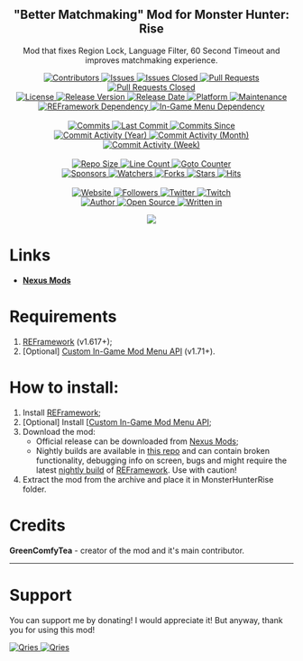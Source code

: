 <p align="center">
	<h2 align="center"><b>"Better Matchmaking" Mod for Monster Hunter: Rise</b></h2>
	<p align="center">Mod that fixes Region Lock, Language Filter, 60 Second Timeout and improves matchmaking experience.</p>
</p>

<p align="center">
	<a href="https://github.com/greencomfytea/mhr-better-matchmaking/graphs/contributors">
		<img alt="Contributors" src="https://custom-icon-badges.demolab.com/github/contributors/greencomfytea/mhr-better-matchmaking?logo=person-add" />
	</a>
	<a href="https://github.com/greencomfytea/mhr-better-matchmaking/issues">
		<img alt="Issues" src="https://custom-icon-badges.demolab.com/github/issues/greencomfytea/mhr-better-matchmaking?logo=issue-opened" />
	</a>
	<a href="https://github.com/greencomfytea/mhr-better-matchmaking/issues">
		<img alt="Issues Closed" src="https://custom-icon-badges.demolab.com/github/issues-closed/greencomfytea/mhr-better-matchmaking?logo=issue-closed" />
	</a>
	<a href="https://github.com/greencomfytea/mhr-better-matchmaking/pulls">
		<img alt="Pull Requests" src="https://custom-icon-badges.demolab.com/github/issues-pr/greencomfytea/mhr-better-matchmaking?logo=git-pull-request" />
	</a>
	<a href="https://github.com/greencomfytea/mhr-better-matchmaking/pulls">
		<img alt="Pull Requests Closed" src="https://custom-icon-badges.demolab.com/github/issues-pr-closed/greencomfytea/mhr-better-matchmaking?logo=git-pull-request-closed" />
	</a>
	<br>
	<a href="https://github.com/greencomfytea/mhr-better-matchmaking/blob/main/LICENSE">
		<img alt="License" src="https://custom-icon-badges.demolab.com/github/license/greencomfytea/mhr-better-matchmaking?logo=law" />
	</a>
	<a href="https://github.com/greencomfytea/mhr-better-matchmaking/releases">
		<img alt="Release Version" src="https://custom-icon-badges.demolab.com/github/v/release/greencomfytea/mhr-better-matchmaking?logo=tag" />
	</a>
	<a href="https://github.com/greencomfytea/mhr-better-matchmaking/releases">
		<img alt="Release Date" src="https://custom-icon-badges.demolab.com/github/release-date/greencomfytea/mhr-better-matchmaking?logo=clock" />
	</a>
	<a href="">
		<img alt="Platform" src="https://custom-icon-badges.demolab.com/badge/platform-win%20%7C%20linux%20%7C%20steam%20deck-blue?logo=device-desktop" />
	</a>
	<a href="">
		<img alt="Maintenance" src="https://custom-icon-badges.demolab.com/maintenance/yes/2024?logo=tools" />
	</a>
	<br>
	<a href="https://www.nexusmods.com/monsterhunterrise/mods/26">
		<img alt="REFramework Dependency" src="https://custom-icon-badges.demolab.com/badge/dependency-REFramework%20v1.617%2B-brightgreen?logo=package-dependencies" />
	</a>
   	<a href="https://www.nexusmods.com/monsterhunterrise/mods/1292">
		<img alt="In-Game Menu  Dependency" src="https://custom-icon-badges.demolab.com/badge/dependency-Custom%20In--Game%20Mod%20Menu%20API%20v1.71%2B-brightgreen?logo=package-dependencies" />
	</a>
	<br>
	<br>
	<a href="https://github.com/greencomfytea/mhr-better-matchmaking/commits/main">
		<img alt="Commits" src="https://custom-icon-badges.demolab.com/github/commit-activity/t/greencomfytea/mhr-better-matchmaking?logo=git-commit" />
	</a>
	<a href="https://github.com/greencomfytea/mhr-better-matchmaking/commits/main">
		<img alt="Last Commit" src="https://custom-icon-badges.demolab.com/github/last-commit/greencomfytea/mhr-better-matchmaking?logo=git-commit" />
	</a>
	<a href="https://github.com/greencomfytea/mhr-better-matchmaking/commits/main">
		<img alt="Commits Since" src="https://custom-icon-badges.demolab.com/github/commits-since/greencomfytea/mhr-better-matchmaking/latest?logo=git-commit" />
	</a>
	<br>
	<a href="https://github.com/greencomfytea/mhr-better-matchmaking/graphs/commit-activity">
		<img alt="Commit Activity (Year)" src="https://custom-icon-badges.demolab.com/github/commit-activity/y/greencomfytea/mhr-better-matchmaking?logo=pulse" />
	</a>
	<a href="https://github.com/greencomfytea/mhr-better-matchmaking/graphs/commit-activity">
		<img alt="Commit Activity (Month)" src="https://custom-icon-badges.demolab.com/github/commit-activity/m/greencomfytea/mhr-better-matchmaking?logo=pulse" />
	</a>
	<a href="https://github.com/greencomfytea/mhr-better-matchmaking/graphs/commit-activity">
		<img alt="Commit Activity (Week)" src="https://custom-icon-badges.demolab.com/github/commit-activity/w/greencomfytea/mhr-better-matchmaking?logo=pulse" />
	</a>
	<br>
	<br>
	<a href="">
		<img alt="Repo Size" src="https://custom-icon-badges.demolab.com/github/repo-size/greencomfytea/mhr-better-matchmaking?logo=database" />
	</a>
	<a href="">
		<img alt="Line Count" src="https://sloc.xyz/github/greencomfytea/mhr-better-matchmaking" />
	</a>
	<a href="">
		<img alt="Goto Counter" src="https://custom-icon-badges.demolab.com/github/search/greencomfytea/mhr-better-matchmaking/goto?logo=git-compare" />
	</a>
	<br>
	<a href="https://github.com/sponsors/greencomfytea">
		<img alt="Sponsors" src="https://custom-icon-badges.demolab.com/github/sponsors/greencomfytea?logo=heart" />
	</a>
	<a href="https://github.com/GreenComfyTea/mhr-better-matchmaking/watchers">
		<img alt="Watchers" src="https://custom-icon-badges.demolab.com/github/watchers/greencomfytea/mhr-better-matchmaking?logo=eye" />
	</a>
	<a href="https://github.com/greencomfytea/mhr-better-matchmaking/forks">
		<img alt="Forks" src="https://custom-icon-badges.demolab.com/github/forks/greencomfytea/mhr-better-matchmaking?logo=repo-forked" />
	</a>
	<a href="https://github.com/greencomfytea/mhr-better-matchmaking/stargazers">
		<img alt="Stars" src="https://custom-icon-badges.demolab.com/github/stars/greencomfytea/mhr-better-matchmaking?logo=star" />
	</a>
	<a href="https://github.com/greencomfytea/mhr-better-matchmaking/graphs/traffic">
		<img alt="Hits" src="https://custom-icon-badges.demolab.com/endpoint?url=https://hits.dwyl.com/greencomfytea/mhr-better-matchmaking.json?color=blue&logo=eye" />
	</a>
	<br>
	<br>
	<a href="https://www.nexusmods.com/monsterhunterrise/mods/1044">
		<img alt="Website" src="https://custom-icon-badges.demolab.com/website?down_color=red&down_message=down&up_color=brightgreen&up_message=up&logo=link&url=https://www.nexusmods.com/monsterhunterrise/mods/1044" />
	</a>
	<a href="https://github.com/greencomfytea?tab=followers">
		<img alt="Followers" src="https://custom-icon-badges.demolab.com/github/followers/greencomfytea?logo=people" />
	</a>
	<a href="https://twitter.com/greencomfytea">
		<img alt="Twitter" src="https://img.shields.io/twitter/follow/greencomfytea?logo=twitter" />
	</a>
	<a href="https://www.twitch.tv/greencomfytea">
		<img alt="Twitch" src="https://img.shields.io/twitch/status/greencomfytea?logo=twitch" />
	</a>
	<br>
	<a href="https://github.com/greencomfytea">
		<img alt="Author" src="https://custom-icon-badges.demolab.com/badge/author-GreenComfyTea-green?logo=person" />
	</a>
	<a href="https://github.com/topics/open-source">
		<img alt="Open Source" src="https://img.shields.io/badge/open%20source-%20yes-brightgreen?logo=openvpn" />
	</a>
	<a href="https://cursey.github.io/reframework-book/index.html#lua-scripting">
		<img alt="Written in" src="https://custom-icon-badges.demolab.com/badge/written in-lua-000080?logo=terminal" />
	</a>
</p>

<p align="center">
	<a>
		<img align="center" src="https://user-images.githubusercontent.com/30152047/183247427-c71bf991-6910-4801-97c0-5e7a537305e7.png" />
	</a>
</p>

# Links
* **[Nexus Mods](https://www.nexusmods.com/monsterhunterrise/mods/1044)**  

# Requirements
1. [REFramework](https://www.nexusmods.com/monsterhunterrise/mods/26) (v1.617+);
2. [Optional] [Custom In-Game Mod Menu API](https://www.nexusmods.com/monsterhunterrise/mods/1292) (v1.71+).

# How to install:
1. Install [REFramework](https://www.nexusmods.com/monsterhunterrise/mods/26);
1. [Optional] Install [[Custom In-Game Mod Menu API](https://www.nexusmods.com/monsterhunterrise/mods/1292);
3. Download the mod:
    * Official release can be downloaded from [Nexus Mods](https://www.nexusmods.com/monsterhunterrise/mods/1044);
    * Nightly builds are available in [this repo](https://github.com/greencomfytea/mhr-better-matchmaking) and can contain broken functionality, debugging info on screen, bugs and might require the latest [nightly build](https://github.com/praydog/REFramework-nightly/releases) of [REFramework](https://www.nexusmods.com/monsterhunterrise/mods/26). Use with caution!
4. Extract the mod from the archive and place it in MonsterHunterRise folder.

# Credits
**GreenComfyTea** - creator of the mod and it's main contributor.
  
***
# Support

You can support me by donating! I would appreciate it! But anyway, thank you for using this mod!

 <a href="https://streamelements.com/greencomfytea/tip">
  <img alt="Qries" src="https://panels.twitch.tv/panel-48897356-image-c6155d48-b689-4240-875c-f3141355cb56">
</a>
<a href="https://ko-fi.com/greencomfytea">
  <img alt="Qries" src="https://panels.twitch.tv/panel-48897356-image-c2fcf835-87e4-408e-81e8-790789c7acbc">
</a>

